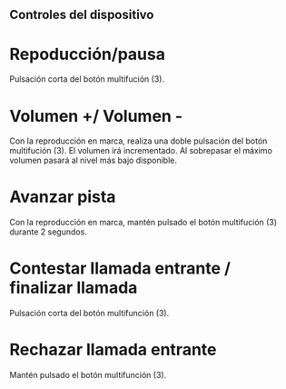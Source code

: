 ## Controles del dispositivo

# Repoducción/pausa
Pulsación corta del botón multifución (3).

# Volumen +/ Volumen -
Con la reproducción en marca, realiza una doble pulsación del botón multifución (3). El volumen irá incrementado. Al sobrepasar el máximo volumen pasará al nivel más bajo disponible. 

# Avanzar pista
Con la reproducción en marca, mantén pulsado el botón multifución (3) durante 2 segundos.

# Contestar llamada entrante / finalizar llamada
Pulsación corta del botón multifunción (3).

# Rechazar llamada entrante
Mantén pulsado el botón multifunción (3).

